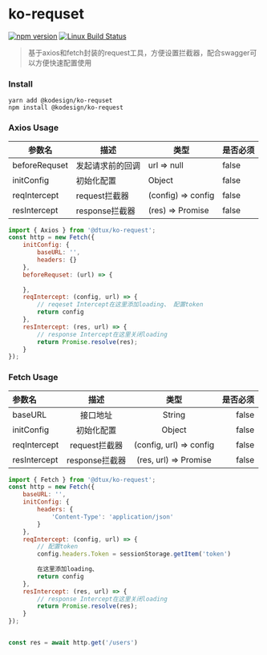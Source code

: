 
# ko-requset
[![npm version](https://img.shields.io/npm/v/ts-loader.svg)](https://www.npmjs.com/package/ko-script)
[![Linux Build Status](https://travis-ci.org/TypeStrong/ts-loader.svg?branch=master)](https://npmjs.org/package/ko-script)

> 基于axios和fetch封装的request工具，方便设置拦截器，配合swagger可以方便快速配置使用
### Install
```
yarn add @kodesign/ko-requset
npm install @kodesign/ko-request
```
### Axios  Usage
| 参数名 | 描述 | 类型 |是否必须
| -- | -------------- | ---- | ---------- |  
| beforeRequset    | 发起请求前的回调  |url => null |false|  
|initConfig| 初始化配置 | Object |false|
|reqIntercept| request拦截器 |(config) => config  |false|
|resIntercept| response拦截器  |(res) => Promise  |false|

```javascript
import { Axios } from '@dtux/ko-request';
const http = new Fetch({
	initConfig: {
		baseURL: '',
		headers: {}
	},
	beforeRequset: (url) => {
		
	},
	reqIntercept: (config, url) => {
		// reqeset Intercept在这里添加loading、 配置token
		return config
	},
	resIntercept: (res, url) => {
		// response Intercept在这里关闭loading
		return Promise.resolve(res);
	}
});
```
### Fetch  Usage
|参数名| 描述| 类型|是否必须|
| :--| :----------: | :-----: | ---------: |
| baseURL    | 接口地址  |String |false|
|initConfig| 初始化配置 | Object |false|
|reqIntercept| request拦截器 |(config, url) => config  |false|
|resIntercept| response拦截器  |(res, url) => Promise  |false|

```javascript
import { Fetch } from '@dtux/ko-request';
const http = new Fetch({
	baseURL: '',
	initConfig: {
		headers: {
			'Content-Type': 'application/json'
		}
	},
	reqIntercept: (config, url) => {
		// 配置token
		config.headers.Token = sessionStorage.getItem('token')
		
		在这里添加loading、
		return config
	},
	resIntercept: (res, url) => {
		// response Intercept在这里关闭loading
		return Promise.resolve(res);
	}
});


const res = await http.get('/users')

```
